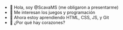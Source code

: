 - 👋 Hola, soy @ScavaMS (me obligaron a presentarme)
- 👀 Me interesan los juegos y programación
- 🌱 Ahora estoy aprendiendo HTML, CSS, JS, y Git
- 💞️ ¿Por qué hay corazones?
